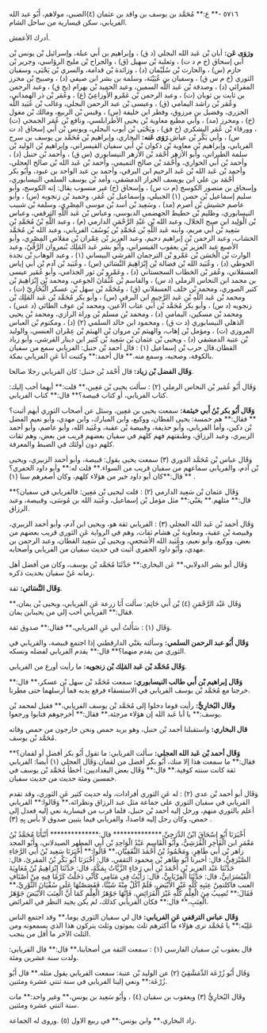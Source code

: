 ٥٧١٦ -** ع:** مُحَمَّد بن يوسف بن واقد بن عثمان (٤)الضبي، مولاهم، أَبُو عبد الله الفريابي، سكن قيسارية من ساحل الشام.

أدرك الأعمش.

**ورَوَى عَن:** أبان بْن عَبد الله البجلي (د ق) ، وإبراهيم بن أَبي عبلة، وإسرائيل بْن يونس بْن أَبي إسحاق (خ م د ت) ، وثعلبة بْن سهيل (ق) ، والجراح بْن مليح الرؤاسي، وجرير بْن حازم (س) ، والحارث بْن سُلَيْمان (د) ، وزائدة بْن قدامة، والسري بْن يَحْيَى، وسفيان الثوري (خ م س ق) ، وسفيان بن عُيَيْنَة، وسلمة بن بشر ابن صيفي (د) ، وصبيح بْن محرز المقرائي (د) ، وصدقة بْن عَبد اللَّه السمين، وعبد الحميد بْن بهرام (بخ ق) ، وعبد الرحمن بن ثابت بن ثوبان (ت) ، وعبد الرحمن بْن عَمْرو الأَوزاعِيّ (ع) ، وعُمَر بْن ذر الهمداني، وعُمَر بْن راشد اليمامي (ق) ، وعيسى بْن عبد الرحمن البجلي، وغالب بْن عُبَيد اللَّه الجزري، وفضيل بن مرزوق، وفطر ابن خليفة (س) ، وقيس بْن الربيع، ومالك بْن مغول (خ) ، ومحرز (مد) ، وأبي مطبع معاوية بْن يحيى الأطرابلسي، ونافع بْن عُمَر الجمحي (ت) ، وورقاء بْن عُمَر اليشكري (خ فق) ، ويَحْيَى بْن أيوب البجلي، ويونس بْن أَبي إسحاق (د ت س) ، وأبي بَكْر بْن عياش.**رَوَى عَنه:** البخاري، وإبراهيم بْن مُحَمَّد بن يوسف بن سرج الفريابي، وإبراهيم بْن معاوية بْن ذكوان بْن أَبي سفيان القيسراني، وإبراهيم بْن الوليد بْن سلمة الطبراني، وأبو الأزهر أَحْمَد بْن الأزهر النيسابوري (س ق) ، وأحمد بْن حنبل (د) ، وأحمد بْن أَبي الحواري، وأَحْمَد بْن صالح التميمي، وأحمد بْن عَبد الله بْن صالح العجلي، وأحمد بْن عَبد الله بْن عَبد الرحيم ابن البرقي، وأحمد بن عبد الواحد بن عبود، وأَبُو بكر أَحْمَد بن علي ابن يويسف الخراز الدمشقي، وأمد بْن يوسف السلمي النيسابوري، وإسحاق بن منصور الكوسج (م ت س) ، وإسحاق (خ) غير منسوب يقال: إنه الكوسج، وأبو سليم إسماعيل بْن حصن (١) الجبيلي، وإسماعيل بْن عُمَر، وحميد بْن زنجويه (س) ، وأبو عاصم خشيش بْن أصرم (مد) ، وسَعِيد بْن أسد بْن موسى المِصْرِي، وسلمة بْن شبيب النيسابوري، وظليم بْن حطيط الجهضمي الدبوسي، وعباس بْن عَبد اللَّهِ الترقفي، وعباس بْن الْوَلِيد ابن صبح الخلال، وعبد الله بْن عَبْدِ الرَّحْمَنِ الدارمي (م) ، وعبد اللَّهِ بْنُ مُحَمَّدِ بْنِ سَعِيد بْن أَبي مريم، وابنه عَبد اللَّهِ بْن مُحَمَّدِ بْن يُوسُفَ الفريابي، وعبد الله بْن مُحَمَّد الخشاب، وعبد الرحمن بْن إبراهيم دحيم، وعبد العزيز بْن عِمْران بْن مقلاص المِصْرِي، وأبو الأصبع عبد العزيز بْن يعقوب القيسراني، وأَبُو بشر عَبد المَلِك بْنمروان الرَّقِّيّ، وعبد الوارث بْن الْحَسَن بْن عَمْرو بْن الترجمان القرشي البيساني (١) ، وعبد الوهاب بْن نجدة الحوطي (د) ، وعُبَيد الله بْن فضالة بْن إِبْرَاهِيمَ النَّسَائي (س) ، وعُبَيد بْن آدم بْن أَبي إياس العسقلاني، وعُمَر بْن الخطاب السجستاني (د) ، وعَمْرو بْن ثور الجذامي، وأبو عُمَير عيسى بن محمد ابن النحاس الرملي (د س) ، والقاسم بْن عُثْمَانَ الجوعي، ومحمد بْن إِبْرَاهِيمَ بْن كثير الصوري، ومحمد بْن خلف العسقلاني (ق) ، ومُحَمَّد بْن سهل بْن عسكر الْبُخَارِيّ (ت) ، ومحمد بْن عَبد اللَّهِ بْنِ عَبد الرَّحِيمِ ابن البرقي (س) ، وأبو بكر مُحَمَّد بْن عَبد المَلِك بْن زنجويه (د س) ، وأبو بكر مُحَمَّد بْن أَبي عتاب الأعين، ومحمد بْن عوف الطائي (د عس) ، ومحمد بْن مسكين، اليمامي (د) ، ومحمد بْن مسلم بْن وراة الرازي، ومحمد بْن يحيى الذهلي النيسابوري (د ت ق) ، ومحمود ابن خالد السلمي (٢) (د) ، ومكتوم بْن العباس المروزي (ت) ، ومؤمل بْن إهاب، والهيثم بْن مروان بْن الهيثم بْن عِمْران العنسي، والوليد بْن عتبة الدمشقي (د) ، ويحيى بْن عثمان بْن سَعِيد بْن كثير ابن دينار القرشي، وأبو زياد القطان.قال حرب بْن إسماعيل (١) : قال أحمد بْن حنبل: الفريابي سمع من سفيان بالكوفة، وصحبه، وسمع منه.** قال أحمد:** وكتبت أنا عَنِ الفريابي بمكة.

**وَقَال الفضل بْن زياد:** قال أَحْمَد بْن حنبل: كان الفريابي رجلا صالحا.

وَقَال أَبُو عُمَير بْن النحاس الرملي (٢) : سألت يحيى بْن مَعِين،** قلت:** أيهما أحب إليك: كتاب الفريابي، أو كتاب قبيصة؟** قال:** كتاب الفريابي.

**وَقَال أَبُو بكر بْنُ أَبي خيثمة:** سمعت يحيى بن مَعِين، وسئل عن أصحاب الثوري أيهم أثبت؟** فقال:** هم خمسة: يحيى القطان، ووكيع، وابن المبارك، وابن مهدي، وأبو نعيم الفضل بْن دكين، وأما الفريابي، وأبو حذيفة، وقبيصة بْن عقبة، وعُبَيد الله، وأبو عاصم، وأبو أحمد الزبيري، وعبد الرزاق، وطبقتهم فهم كلهم في سفيان بعضهم قريب من بعض، وهم ثقات كلهم دون أولئك في الضبط والمعرفة.

وَقَال عباس بْن مُحَمَّد الدوري (٣) سمعت يحيى يقول: قبيصة، وأبو أحمد الزبيري، ويحيى بْن آدم، والفريابي سماعهم من سفيان قريب من السواء.** قلت له:** وأبو داود الحفري؟** قال:**كان أبو داود خير من هؤلاء كلهم، وكان أصغرهم سنا (١) .

وَقَال عثمان بْن سَعِيد الدارمي (٢) : قلت ليحيى بْن مَعِين: فالفريابي في سفيان؟** قال:** مثلهم.** يعَنْي:** مثل مؤمل بْن إسماعيل، وعُبَيد الله بن مُوسَى، وقبيصة، وعبد الرزاق.

وَقَال أحمد بْن عَبد الله العجلي (٣) : الفريابي ثقة هو، ويحيى ابن آدم، وأبو أحمد الزبيري، وقبيصة بْن عقبة، ومعاوية بْن هشام ثقات، وهم في الرواية عَنِ الثوري قريب بعضهم من بعض، ووكيع، وأبو نعيم، وعُبَيد الله الأشجعي، ويحيى بْن سَعِيد القطان، وعبد الرحمن بن مهدي، وأَبُو داود الحفري أثبت في حديث سفيان من الفريابي وأصحابه.

وَقَال أبو بشر الدولابي،** عَن البخاري:** حَدَّثَنَا مُحَمَّد بْن يوسف، وكان من أفضل أهل زمانه عَنْ سفيان بحديث ذكره.

**وَقَال النَّسَائي:** ثقة.

وَقَال عَبْد الرَّحْمَنِ (٤) بْن أَبي حَاتِم: سألت أَبَا زرعة عَنِ الفريابي، ويحيى بْن يمان،** فقال:** الفريابي أحب إلي من يحيىابن يمان.

وَقَال (١) : سَأَلتُ أبي عَنِ الفريابي،** فقال:** صدوق ثقة.

**وَقَال أَبُو عبد الرحمن السلمي:** وسألته يعَنْي الدارقطني إذا اجتمع قبيصة، والفريابي في الثوري من يقدم منهما؟** قال:** يقدم الفريابي لفضله ونسكه.

**وَقَال مُحَمَّد بْن عَبد المَلِك بْن زنجويه:** ما رأيت أورع من الفريابي.

**وَقَال إبراهيم بْن أَبي طالب النيسابوري:** سمعت مُحَمَّد بْن سهل بْن عسكر،** قال:** خرجنا مع مُحَمَّد بْن يوسف الفريابي في الاستسقاء فرفع يديه فما أرسلهما حتى مطرنا.

**وقَال البُخارِيُّ:** رأيت قوما دخلوا إلى مُحَمَّد بْن يوسف الفريابي،** فقيل لمحمد بْن يوسف:** يا أبا عَبد الله إن هؤلاء مرجئة،** فقال:** أخرجوهم فتابوا ورجعوا.

**قال البخاري:** واستقبلنا أحمد بْن حنبل، وهو يريد حمص ونحن خارجون من حمص وفاته مُحَمَّد بْن يوسف.

**وَقَال أحمد بْن عَبد الله العجلي:** سألت الفريابي: ما تقول أَبُو بكر أفضل أو لقمان؟** فقال:** ما سمعت هذا إلا منك، أَبُو بكر أفضل من لقمان.وَقَال العجلي (١) أيضا: الفريابي ثقة كانت سنته كوفية.** قال:** وَقَال بعض البغداديين: أخطأ مُحَمَّد بْن يوسف في خمسين ومئة حديث من حديث سفيان.

وَقَال أبو أحمد بْن عدي (٢) : له عَنِ الثوري أفرادات، وله حديث كثير عَنِ الثوري، وقد تقدم الفريابي في سفيان الثوري على جماعة مثل عبد الرزاق ونظرائه،** وَقَالوا:** الفريابي أعلم بالثوري منهم، ورحل إليه أحمد بْن حنبل، فلما قرب من قيسارية نعي إليه فعدل إلى حمص، وكان رحل إليه قاصدا، والفريابي فيما يتبين صدوق لا بأس بِهِ (٣) .

أَخْبَرَنَا أَبُو إِسْحَاقَ ابْنُ الدَّرَجِيِّ،************** قال:************** أَنْبَأَنَا مُحَمَّدُ بْنُ مَعْمَرِ ابن الْفَاخِرِ الْقُرَشِيُّ، وأَبُو الْقَاسِمِ عَبْدُ الْوَاحِدِ بْن أَبي المطهر الصيدلاني، وأَبُو المجد زاهر بْن أَبي طَاهِرٍ، ومَحْمُودُ بْنُ أَحْمَدَ الثَّقَفِيَّانِ،** قَالُوا:** أَخْبَرَنَا سَعِيد بْنُ أَبي الرَّجَاءِ الصَّيْرَفِيُّ، قال: أخبرنا أَبُو طاهر بْن محمود الثقفي، قال: أَخْبَرَنَا أَبُو بَكْرِ بْنُ المقرئ، قال: حَدَّثَنَا عَبْد العزيز بْن أَحْمَدَ بْنِ أَبي رَجَاءٍ الزَّيَّاتُ بِمَكَّةَ، قال: حَدَّثَنَا إِبْرَاهِيمُ بْنُ مُعَاوِيَةَ الْقَيْسَرَانِيُّ، قال: حَدَّثَنَا الْفِرْيَابِيُّ، قال: رَأَيْتُ فِي مَنَامِي كَأَنِّي دَخَلْتُ كَرْمًا فِيهِ مِنْ أَصْنَافِ العنب فاكلتمِنْ عِنَبِهِ كُلِّهِ غَيْرِ الأَبْيَضِ، فَلَمْ آكُلْ مِنْهُ شَيْئًا، فَقَصَصْتُهَا عَلَى سُفْيَانَ الثَّوْرِيِّ،** فَقَالَ:** تُصِيبُ مِنَ الْعِلْمِ كُلِّهِ غَيْرَ الْفَرَائِضِ، فَإِنَّهَا جَوْهَرُ الْعِلْمِ كَمَا أَنَّ الْعِنَبَ الأَبْيَضَ جَوْهَرُ الْعِنَبِ،** قال:** فكان الفريابي كذلك، لم يكن يجيد النظر في الفرائض.

**وَقَال عباس الترقفي عَنِ الفريابي:** قال لي سفيان الثوري يوما،** وقد اجتمع الناس عَلِيّه:** يا مُحَمَّد ترى هؤلاء ما أكثرهم ثلث يموتون وثلث يتركون هذا الذي يسمعونه ومن الثلث الآخر ما أقل من ينجب.

قال يعقوب بْن سفيان الفارسي (١) : سمعت الثقة من أصحابنا،** قال:** قال الفريابي: ولدت سنة عشرين ومئة.

وَقَال أَبُو زُرْعَة الدِّمَشْقِيّ (٢) عن الوليد بْن عتبة: سمعت الفريابي يقول مثله.** قال أَبُو زُرْعَة:** ونعي إلينا الفريابي في سنة ثنتي عشرة ومئتين.

وقَال البُخارِيُّ (٣) ويعقوب بن سفيان (٤) ، وأَبُو سَعِيد بن يونس،** وغير واحد:** مات سنة اثنتي عشرة ومئتين.

زاد البخاري،** وابن يونس:** في ربيع الاول (٥) .وروى له الجماعة.